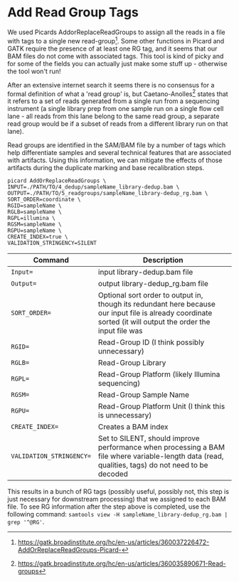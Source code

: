 # Add Read Group Tags

We used Picards AddorReplaceReadGroups to assign all the reads in a file with tags to a single new read-group[^1]. Some other functions in Picard and GATK require the presence of at least one RG tag, and it seems that our BAM files do not come with associated tags. This tool is kind of picky and for some of the fields you can actually just make some stuff up - otherwise the tool won't run!

After an extensive internet search it seems there is no consensus for a formal definition of what a 'read group' is, but Caetano-Anolles[^2] states that it refers to a set of reads generated from a single run from a sequencing instrument (a single library prep from one sample run on a single flow cell lane - all reads from this lane belong to the same read group, a separate read group would be if a subset of reads from a different library run on that lane).

Read groups are identified in the SAM/BAM file by a number of tags which help differentiate samples and several technical features that are associated with artifacts. Using this information, we can mitigate the effects of those artifacts during the duplicate marking and base recalibration steps.

```
picard AddOrReplaceReadGroups \
INPUT=./PATH/TO/4_dedup/sampleName_library-dedup.bam \
OUTPUT=./PATH/TO/5_readgroups/sampleName_library-dedup_rg.bam \ 
SORT_ORDER=coordinate \
RGID=sampleName \
RGLB=sampleName \
RGPL=illumina \
RGSM=sampleName \
RGPU=sampleName \
CREATE_INDEX=true \
VALIDATION_STRINGENCY=SILENT
```

| Command      | Description |
| ----------- | ----------- |
| `Input=` | input library-dedup.bam file |
| `Output=` | output library-dedup_rg.bam file |
| `SORT_ORDER=` | Optional sort order to output in, though its redundant here because our input file is already coordinate sorted (it will output the order the input file was |
| `RGID=` | Read-Group ID (I think possibly unnecessary) |
| `RGLB=` | Read-Group Library |
| `RGPL=` | Read-Group Platform (likely Illumina sequencing)|
| `RGSM=` | Read-Group Sample Name |
| `RGPU=` | Read-Group Platform Unit (I think this is unnecessary) |
| `CREATE_INDEX=` | Creates a BAM index |
| `VALIDATION_STRINGENCY=` | Set to SILENT, should improve performance when processing a BAM file where variable-length data (read, qualities, tags) do not need to be decoded |

This results in a bunch of RG tags (possibly useful, possibly not, this step is just necessary for downstream processing) that we assigned to each BAM file. To see RG information after the step above is completed, use the following command: `samtools view -H sampleName_library-dedup_rg.bam | grep '^@RG'`.

[^1]: <https://gatk.broadinstitute.org/hc/en-us/articles/360037226472-AddOrReplaceReadGroups-Picard->
[^2]: <https://gatk.broadinstitute.org/hc/en-us/articles/360035890671-Read-groups>
